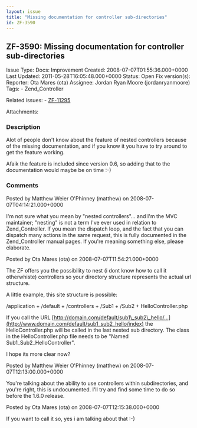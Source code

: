 ```yaml
---
layout: issue
title: "Missing documentation for controller sub-directories"
id: ZF-3590
---
```


ZF-3590: Missing documentation for controller sub-directories
-------------------------------------------------------------

 Issue Type: Docs: Improvement Created: 2008-07-07T01:55:36.000+0000 Last Updated: 2011-05-28T16:05:48.000+0000 Status: Open Fix version(s): 
 Reporter:  Ota Mares (ota)  Assignee:  Jordan Ryan Moore (jordanryanmoore)  Tags: - Zend\_Controller
 
 Related issues: - [ZF-11295](/issues/browse/ZF-11295)
 
 Attachments: 
### Description

Alot of people don't know about the feature of nested controllers because of the missing documentation, and if you know it you have to try around to get the feature working.

Afaik the feature is included since version 0.6, so adding that to the documentation would maybe be on time :-)

 

 

### Comments

Posted by Matthew Weier O'Phinney (matthew) on 2008-07-07T04:14:21.000+0000

I'm not sure what you mean by "nested controllers"... and I'm the MVC maintainer; "nesting" is not a term I've ever used in relation to Zend\_Controller. If you mean the dispatch loop, and the fact that you can dispatch many actions in the same request, this is fully documented in the Zend\_Controller manual pages. If you're meaning something else, please elaborate.

 

 

Posted by Ota Mares (ota) on 2008-07-07T11:54:21.000+0000

The ZF offers you the possibility to nest (i dont know how to call it otherwhiste) controllers so your directory structure represents the actual url structure.

A little example, this site structure is possible:

/application + /default + /controllers + /Sub1 + /Sub2 + HelloController.php

If you call the URL [http://domain.com/default/sub1\_sub2\_hello/…](http://www.domain.com/default/sub1_sub2_hello/index) the HelloController.php will be called in the last nested sub directory. The class in the HelloController.php file needs to be "Named Sub1\_Sub2\_HelloController".

I hope its more clear now?

 

 

Posted by Matthew Weier O'Phinney (matthew) on 2008-07-07T12:13:00.000+0000

You're talking about the ability to use controllers within subdirectories, and you're right, this is undocumented. I'll try and find some time to do so before the 1.6.0 release.

 

 

Posted by Ota Mares (ota) on 2008-07-07T12:15:38.000+0000

If you want to call it so, yes i am talking about that :-)

 

 